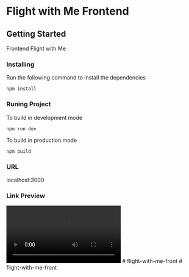 # Flight with Me Frontend

## Getting Started

Frontend Flight with Me

### Installing

Run the following command to install the dependencies

```
npm install
```

### Runing Project

To build in development mode

```
npm run dev
```

To build in production mode

```
npm build
```

### URL

localhost:3000

### Link Preview

![Preview](public/flight-with-me-preview.mkv)
#   f l i g h t - w i t h - m e - f r o n t  
 #   f l i g h t - w i t h - m e - f r o n t  
 